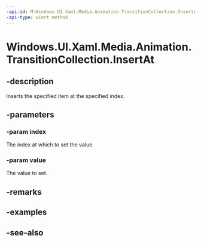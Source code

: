 ```yaml
---
-api-id: M:Windows.UI.Xaml.Media.Animation.TransitionCollection.InsertAt(System.UInt32,Windows.UI.Xaml.Media.Animation.Transition)
-api-type: winrt method
---
```


<!-- Method syntax
public void InsertAt(System.UInt32 index, Windows.UI.Xaml.Media.Animation.Transition value)
-->

# Windows.UI.Xaml.Media.Animation.TransitionCollection.InsertAt

## -description
Inserts the specified item at the specified index.



## -parameters
### -param index
The index at which to set the value.

### -param value
The value to set.

## -remarks

## -examples

## -see-also
